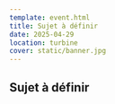 ```yaml
---
template: event.html
title: Sujet à définir
date: 2025-04-29
location: turbine
cover: static/banner.jpg
---
```


## Sujet à définir